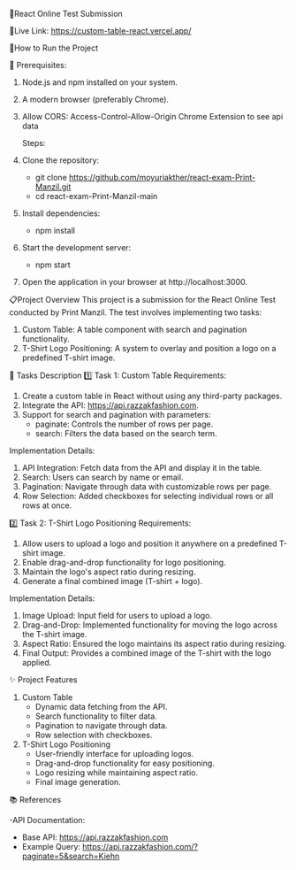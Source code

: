 🌟React Online Test Submission

🚀Live Link: https://custom-table-react.vercel.app/

🚀How to Run the Project

📝 Prerequisites:

1. Node.js and npm installed on your system.
2. A modern browser (preferably Chrome).
3. Allow CORS: Access-Control-Allow-Origin Chrome Extension to see api data

   Steps:

4. Clone the repository:

   - git clone https://github.com/moyuriakther/react-exam-Print-Manzil.git
   - cd react-exam-Print-Manzil-main

5. Install dependencies:
   - npm install
6. Start the development server:
   - npm start
7. Open the application in your browser at http://localhost:3000.

📋Project Overview
This project is a submission for the React Online Test conducted by Print Manzil. The test involves implementing two tasks:

1. Custom Table: A table component with search and pagination functionality.
2. T-Shirt Logo Positioning: A system to overlay and position a logo on a predefined T-shirt image.

📝 Tasks Description
1️⃣ Task 1: Custom Table
Requirements:

1. Create a custom table in React without using any third-party packages.
2. Integrate the API: https://api.razzakfashion.com.
3. Support for search and pagination with parameters:
   - paginate: Controls the number of rows per page.
   - search: Filters the data based on the search term.

Implementation Details:

1. API Integration: Fetch data from the API and display it in the table.
2. Search: Users can search by name or email.
3. Pagination: Navigate through data with customizable rows per page.
4. Row Selection: Added checkboxes for selecting individual rows or all rows at once.

2️⃣ Task 2: T-Shirt Logo Positioning
Requirements:

1. Allow users to upload a logo and position it anywhere on a predefined T-shirt image.
2. Enable drag-and-drop functionality for logo positioning.
3. Maintain the logo's aspect ratio during resizing.
4. Generate a final combined image (T-shirt + logo).

Implementation Details:

1. Image Upload: Input field for users to upload a logo.
2. Drag-and-Drop: Implemented functionality for moving the logo across the T-shirt image.
3. Aspect Ratio: Ensured the logo maintains its aspect ratio during resizing.
4. Final Output: Provides a combined image of the T-shirt with the logo applied.

✨ Project Features

1. Custom Table
   - Dynamic data fetching from the API.
   - Search functionality to filter data.
   - Pagination to navigate through data.
   - Row selection with checkboxes.
2. T-Shirt Logo Positioning
   - User-friendly interface for uploading logos.
   - Drag-and-drop functionality for easy positioning.
   - Logo resizing while maintaining aspect ratio.
   - Final image generation.

📚 References

-API Documentation:

- Base API: https://api.razzakfashion.com
- Example Query: https://api.razzakfashion.com/?paginate=5&search=Kiehn
